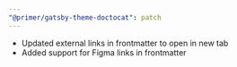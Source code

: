 ```yaml
---
"@primer/gatsby-theme-doctocat": patch
---
```


- Updated external links in frontmatter to open in new tab
- Added support for Figma links in frontmatter
